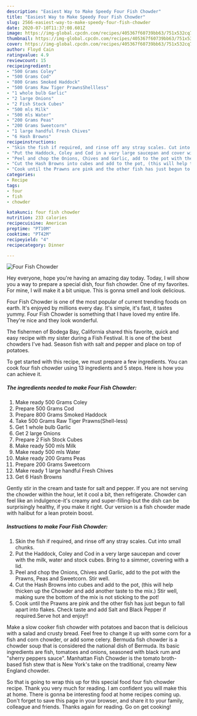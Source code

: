 ```yaml
---
description: "Easiest Way to Make Speedy Four Fish Chowder"
title: "Easiest Way to Make Speedy Four Fish Chowder"
slug: 2566-easiest-way-to-make-speedy-four-fish-chowder
date: 2020-07-10T11:37:08.601Z
image: https://img-global.cpcdn.com/recipes/405367f60739bb63/751x532cq70/four-fish-chowder-recipe-main-photo.jpg
thumbnail: https://img-global.cpcdn.com/recipes/405367f60739bb63/751x532cq70/four-fish-chowder-recipe-main-photo.jpg
cover: https://img-global.cpcdn.com/recipes/405367f60739bb63/751x532cq70/four-fish-chowder-recipe-main-photo.jpg
author: Floyd Cain
ratingvalue: 4.9
reviewcount: 15
recipeingredient:
- "500 Grams Coley"
- "500 Grams Cod"
- "800 Grams Smoked Haddock"
- "500 Grams Raw Tiger PrawnsShellless"
- "1 whole bulb Garlic"
- "2 large Onions"
- "2 Fish Stock Cubes"
- "500 mls Milk"
- "500 mls Water"
- "200 Grams Peas"
- "200 Grams Sweetcorn"
- "1 large handful Fresh Chives"
- "6 Hash Browns"
recipeinstructions:
- "Skin the fish if required, and rinse off any stray scales. Cut into small chunks."
- "Put the Haddock, Coley and Cod in a very large saucepan and cover with the milk, water and stock cubes. Bring to a simmer, covering with a lid."
- "Peel and chop the Onions, Chives and Garlic, add to the pot with the Prawns, Peas and Sweetcorn. Stir well."
- "Cut the Hash Browns into cubes and add to the pot, (this will help thicken up the Chowder and add another taste to the mix.) Stir well, making sure the bottom of the mix is not sticking to the pot!"
- "Cook until the Prawns are pink and the other fish has just begun to fall apart into flakes. Check taste and add Salt and Black Pepper if required.Serve hot and enjoy!!"
categories:
- Recipe
tags:
- four
- fish
- chowder

katakunci: four fish chowder 
nutrition: 233 calories
recipecuisine: American
preptime: "PT10M"
cooktime: "PT42M"
recipeyield: "4"
recipecategory: Dinner

---
```



![Four Fish Chowder](https://img-global.cpcdn.com/recipes/405367f60739bb63/751x532cq70/four-fish-chowder-recipe-main-photo.jpg)

Hey everyone, hope you're having an amazing day today. Today, I will show you a way to prepare a special dish, four fish chowder. One of my favorites. For mine, I will make it a bit unique. This is gonna smell and look delicious.

Four Fish Chowder is one of the most popular of current trending foods on earth. It's enjoyed by millions every day. It's simple, it's fast, it tastes yummy. Four Fish Chowder is something that I have loved my entire life. They're nice and they look wonderful.

The fishermen of Bodega Bay, California shared this favorite, quick and easy recipe with my sister during a Fish Festival. It is one of the best chowders I&#39;ve had. Season fish with salt and pepper and place on top of potatoes.


To get started with this recipe, we must prepare a few ingredients. You can cook four fish chowder using 13 ingredients and 5 steps. Here is how you can achieve it.

<!--inarticleads1-->

##### The ingredients needed to make Four Fish Chowder:

1. Make ready 500 Grams Coley
1. Prepare 500 Grams Cod
1. Prepare 800 Grams Smoked Haddock
1. Take 500 Grams Raw Tiger Prawns(Shell-less)
1. Get 1 whole bulb Garlic
1. Get 2 large Onions
1. Prepare 2 Fish Stock Cubes
1. Make ready 500 mls Milk
1. Make ready 500 mls Water
1. Make ready 200 Grams Peas
1. Prepare 200 Grams Sweetcorn
1. Make ready 1 large handful Fresh Chives
1. Get 6 Hash Browns


Gently stir in the cream and taste for salt and pepper. If you are not serving the chowder within the hour, let it cool a bit, then refrigerate. Chowder can feel like an indulgence-it&#39;s creamy and super-filling-but the dish can be surprisingly healthy, if you make it right. Our version is a fish chowder made with halibut for a lean protein boost. 

<!--inarticleads2-->

##### Instructions to make Four Fish Chowder:

1. Skin the fish if required, and rinse off any stray scales. Cut into small chunks.
1. Put the Haddock, Coley and Cod in a very large saucepan and cover with the milk, water and stock cubes. Bring to a simmer, covering with a lid.
1. Peel and chop the Onions, Chives and Garlic, add to the pot with the Prawns, Peas and Sweetcorn. Stir well.
1. Cut the Hash Browns into cubes and add to the pot, (this will help thicken up the Chowder and add another taste to the mix.) Stir well, making sure the bottom of the mix is not sticking to the pot!
1. Cook until the Prawns are pink and the other fish has just begun to fall apart into flakes. Check taste and add Salt and Black Pepper if required.Serve hot and enjoy!!


Make a slow cooker fish chowder with potatoes and bacon that is delicious with a salad and crusty bread. Feel free to change it up with some corn for a fish and corn chowder, or add some celery. Bermuda fish chowder is a chowder soup that is considered the national dish of Bermuda. Its basic ingredients are fish, tomatoes and onions, seasoned with black rum and &#34;sherry peppers sauce&#34;. Manhattan Fish Chowder is the tomato broth-based fish stew that is New York&#39;s take on the traditional, creamy New England chowder. 

So that is going to wrap this up for this special food four fish chowder recipe. Thank you very much for reading. I am confident you will make this at home. There is gonna be interesting food at home recipes coming up. Don't forget to save this page in your browser, and share it to your family, colleague and friends. Thanks again for reading. Go on get cooking!
